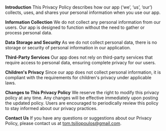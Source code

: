 **Introduction**
This Privacy Policy describes how our app (‘we’, ‘us’, ‘our’) collects, uses, and shares your personal information when you use our app.

**Information Collection**
We do not collect any personal information from our users. Our app is designed to function without the need to gather or process personal data.

**Data Storage and Security**
As we do not collect personal data, there is no storage or security of personal information in our application.

**Third-Party Services**
Our app does not rely on third-party services that require access to personal data, ensuring complete privacy for our users.

**Children's Privacy**
Since our app does not collect personal information, it is compliant with the requirements for children's privacy under applicable laws.

**Changes to This Privacy Policy**
We reserve the right to modify this privacy policy at any time. Any changes will be effective immediately upon posting the updated policy. Users are encouraged to periodically review this policy to stay informed about our privacy practices.

**Contact Us**
If you have any questions or suggestions about our Privacy Policy, please contact us at tom.tsiliopoulos@gmail.com.

